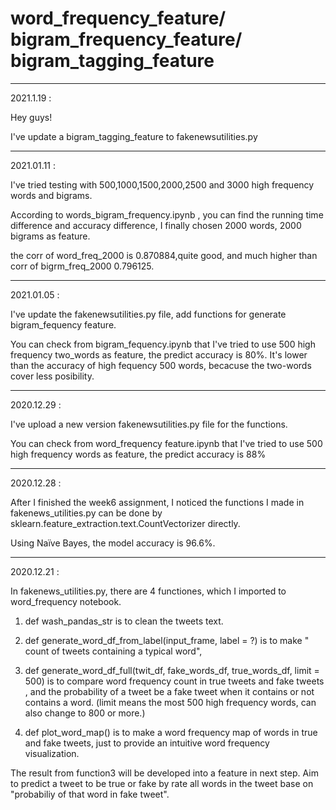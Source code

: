 # word_frequency_feature/ bigram_frequency_feature/ bigram_tagging_feature









---------------------------------------------------------------------------------------------------

2021.1.19 :

Hey guys!

I've update a bigram_tagging_feature to fakenewsutilities.py
 


---------------------------------------------------------------------------------------------------
2021.01.11  :

 
I've tried testing with 500,1000,1500,2000,2500 and 3000 high frequency words and bigrams. 

According to words_bigram_frequency.ipynb , you can find the running time difference and accuracy difference, I finally chosen 2000 words, 2000 bigrams as feature.

the corr of word_freq_2000 is 0.870884,quite good, and much higher than corr of bigrm_freq_2000 0.796125.






---------------------------------------------------------------------------------------------------


2021.01.05  : 


I've update the fakenewsutilities.py file, add functions for generate bigram_fequency feature.

You can check from bigram_fequency.ipynb that I've tried to use 500 high frequency two_words as feature, the predict accuracy is 80%.
It's lower than the accuracy of high fequency 500 words, becacuse the two-words cover less posibility.






---------------------------------------------------------------------------------------------------

2020.12.29 :

I've upload a new version fakenewsutilities.py file for the functions. 

You can check from word_frequency feature.ipynb that I've tried to use 500 high frequency words as feature, the predict accuracy is 88%





---------------------------------------------------------------------------------------------------

2020.12.28 :

After I finished the week6 assignment, I noticed the functions I made in fakenews_utilities.py can be done by sklearn.feature_extraction.text.CountVectorizer directly.

Using Naïve Bayes, the model accuracy is 96.6%.





---------------------------------------------------------------------------------------------------

2020.12.21 : 

In fakenews_utilities.py, there are 4 functiones, which I imported to word_frequency notebook.

1. def wash_pandas_str is to clean the tweets text.

2. def generate_word_df_from_label(input_frame, label = ?) is to make " count of tweets containing a typical word",

3. def generate_word_df_full(twit_df, fake_words_df, true_words_df, limit = 500) is to compare word frequency count in true tweets and fake tweets , 
and the probability of a tweet be a fake tweet when it contains or not contains a word. 
(limit means the most 500 high frequency words, can also change to 800 or more.)

4. def plot_word_map()  is to make a word frequency map of words in true and fake tweets, just to provide an intuitive word frequency visualization.


The result from function3 will be developed into a feature in next step. 
Aim to predict a tweet to be true or fake by rate all words in the tweet base on "probabiliy of that word in fake tweet".




 
